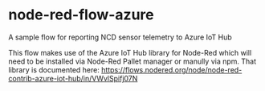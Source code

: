 # node-red-flow-azure
A sample flow for reporting NCD sensor telemetry to Azure IoT Hub

This flow makes use of the Azure IoT Hub library for Node-Red which will need to be installed via Node-Red Pallet manager or manully via npm.  That library is documented here:
https://flows.nodered.org/node/node-red-contrib-azure-iot-hub/in/VWvlSpifj07N
